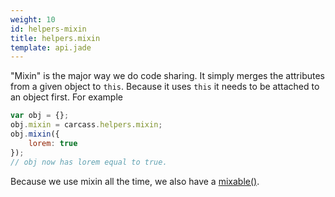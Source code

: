 ```yaml
---
weight: 10
id: helpers-mixin
title: helpers.mixin
template: api.jade
---
```


"Mixin" is the major way we do code sharing. It simply merges the attributes from a given object to `this`. Because it uses `this` it needs to be attached to an object first. For example

```js
var obj = {};
obj.mixin = carcass.helpers.mixin;
obj.mixin({
    lorem: true
});
// obj now has lorem equal to true.
```

Because we use mixin all the time, we also have a [mixable()](#carcass.mixable).

